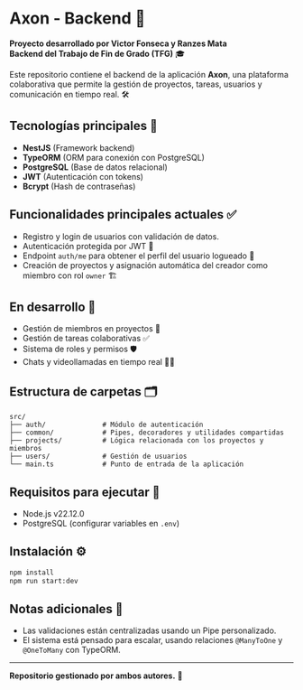 # Axon - Backend 🚀

**Proyecto desarrollado por Victor Fonseca y Ranzes Mata**  
**Backend del Trabajo de Fin de Grado (TFG)** 🎓

Este repositorio contiene el backend de la aplicación **Axon**, una plataforma colaborativa que permite la gestión de proyectos, tareas, usuarios y comunicación en tiempo real. 🛠️

## Tecnologías principales 🧰
- **NestJS** (Framework backend)
- **TypeORM** (ORM para conexión con PostgreSQL)
- **PostgreSQL** (Base de datos relacional)
- **JWT** (Autenticación con tokens)
- **Bcrypt** (Hash de contraseñas)

## Funcionalidades principales actuales ✅
- Registro y login de usuarios con validación de datos. 
- Autenticación protegida por JWT 🔐
- Endpoint `auth/me` para obtener el perfil del usuario logueado 👤
- Creación de proyectos y asignación automática del creador como miembro con rol `owner` 🏗️

## En desarrollo 🚧
- Gestión de miembros en proyectos 👥
- Gestión de tareas colaborativas ✅
- Sistema de roles y permisos 🛡️
- Chats y videollamadas en tiempo real 💬🎥

## Estructura de carpetas 🗂️
```
src/
├── auth/              # Módulo de autenticación
├── common/            # Pipes, decoradores y utilidades compartidas
├── projects/          # Lógica relacionada con los proyectos y miembros
├── users/             # Gestión de usuarios
└── main.ts            # Punto de entrada de la aplicación
```

## Requisitos para ejecutar 🧪
- Node.js v22.12.0 
- PostgreSQL (configurar variables en `.env`)

## Instalación ⚙️
```bash
npm install
npm run start:dev
```

## Notas adicionales 📌
- Las validaciones están centralizadas usando un Pipe personalizado.
- El sistema está pensado para escalar, usando relaciones `@ManyToOne` y `@OneToMany` con TypeORM.

---
**Repositorio gestionado por ambos autores.** 🤝


